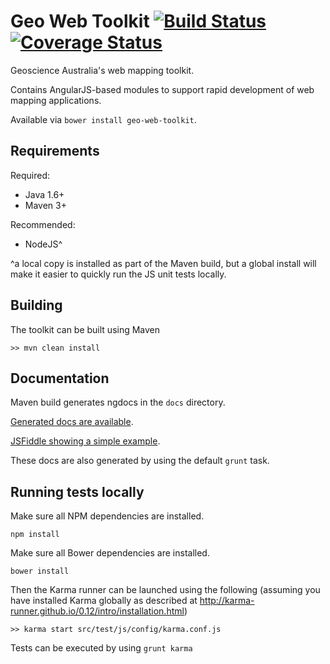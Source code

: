 # Geo Web Toolkit [![Build Status](https://travis-ci.org/GeoscienceAustralia/geo-web-toolkit.svg?branch=doco-comments)](https://travis-ci.org/GeoscienceAustralia/geo-web-toolkit) [![Coverage Status](https://coveralls.io/repos/GeoscienceAustralia/geo-web-toolkit/badge.svg)](https://coveralls.io/r/GeoscienceAustralia/geo-web-toolkit)

Geoscience Australia's web mapping toolkit.

Contains AngularJS-based modules to support rapid development of web mapping applications.

Available via `bower install geo-web-toolkit`.

## Requirements

Required:

* Java 1.6+
* Maven 3+

Recommended:

* NodeJS^

^a local copy is installed as part of the Maven build, but a global install will make it easier to quickly run the JS unit tests locally.

## Building

The toolkit can be built using Maven

`>> mvn clean install`

## Documentation

Maven build generates ngdocs in the `docs` directory.

[Generated docs are available](http://geoscienceaustralia.github.io/geo-web-toolkit/docs/).

[JSFiddle showing a simple example](https://jsfiddle.net/ky7nkr9s/3/).

These docs are also generated by using the default `grunt` task.

## Running tests locally

Make sure all NPM dependencies are installed.

`npm install`

Make sure all Bower dependencies are installed.

`bower install`

Then the Karma runner can be launched using the following (assuming you have installed Karma globally as described at http://karma-runner.github.io/0.12/intro/installation.html)

`>> karma start src/test/js/config/karma.conf.js`

Tests can be executed by using `grunt karma`

